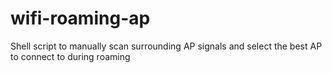 # wifi-roaming-ap
Shell script to manually scan surrounding AP signals and select the best AP to connect to during roaming
